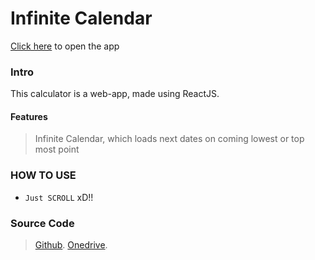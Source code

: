 # Infinite Calendar
[Click here] to open the app
### Intro
This calculator is a web-app, made using ReactJS.
#### Features
> Infinite Calendar, which loads next dates on coming lowest or top most point
### HOW TO USE
- `Just SCROLL` xD!!
### Source Code
> [Github].
> [Onedrive].

[Github]: <https://github.com/h4rSHp/Infinite-Calendar/tree/gh-pages/src>
[Onedrive]: <https://iitk-my.sharepoint.com/:f:/g/personal/harshp_iitk_ac_in/Elk2m7UYfjdFrnETYeBfFu0BOlNuTSYWU8-b1Jpj_41mzw?e=W2uRdX>
[Click here]: <https://h4rshp.github.io/Infinite-Calendar/>
